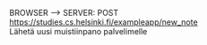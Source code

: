 BROWSER --> SERVER: POST https://studies.cs.helsinki.fi/exampleapp/new_note  
Lähetä uusi muistiinpano palvelimelle

